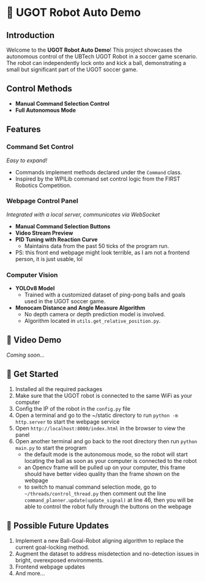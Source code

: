 # 🤖 UGOT Robot Auto Demo

## Introduction
Welcome to the **UGOT Robot Auto Demo**! This project showcases the autonomous control of the UBTech UGOT Robot in a soccer game scenario. The robot can independently lock onto and kick a ball, demonstrating a small but significant part of the UGOT soccer game.

## Control Methods
- **Manual Command Selection Control**
- **Full Autonomous Mode**

## Features
### Command Set Control
*Easy to expand!*
- Commands implement methods declared under the `Command` class.
- Inspired by the WPILib command set control logic from the FIRST Robotics Competition.

### Webpage Control Panel
*Integrated with a local server, communicates via WebSocket*
- **Manual Command Selection Buttons**
- **Video Stream Preview**
- **PID Tuning with Reaction Curve**
  - Maintains data from the past 50 ticks of the program run.
- PS: this front end webpage might look terrible, as I am not a frontend person, it is just usable, lol

### Computer Vision
- **YOLOv8 Model**
  - Trained with a customized dataset of ping-pong balls and goals used in the UGOT soccer game.
- **Monocam Distance and Angle Measure Algorithm**
  - No depth camera or depth prediction model is involved.
  - Algorithm located in `utils.get_relative_position.py`.

## 🎥 Video Demo
*Coming soon...*

## 🤩 Get Started
1. Installed all the required packages
2. Make sure that the UGOT robot is connected to the same WiFi as your computer
3. Config the IP of the robot in the `config.py` file
4. Open a terminal and go to the ~/static directory to run `python -m http.server` to start the webpage service
5. Open `http://localhost:8000/index.html` in the browser to view the panel
6. Open another terminal and go back to the root directory then run `python main.py` to start the program
   - the default mode is the autonomous mode, so the robot will start locating the ball as soon as your computer is connected to the robot
   - an Opencv frame will be pulled up on your computer, this frame should have better video quality than the frame shown on the webpage
   - to switch to manual command selection mode, go to `~/threads/control_thread.py` then comment out the line `command_planner.update(update_signal)` at line 46, then you will be able to control the robot fully through the buttons on the webpage

## 🌟 Possible Future Updates
1. Implement a new Ball-Goal-Robot aligning algorithm to replace the current goal-locking method.
2. Augment the dataset to address misdetection and no-detection issues in bright, overexposed environments.
3. Frontend webpage updates
4. And more...
